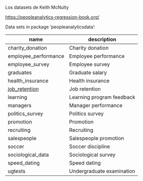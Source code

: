 Los datasets de Keith McNulty


https://peopleanalytics-regression-book.org/

Data sets in package ‘peopleanalyticsdata’:

| name                     | description |
| ------------------------ | ----------- |
| charity_donation         | Charity donation |
| employee_performance     | Employee performance |
| employee_survey          | Employee survey |
| graduates                | Graduate salary |
| health_insurance         | Health insurance |
| [job_retention](http://peopleanalytics-regression-book.org/data/job_retention.csv)            | Job retention | 
| learning                 | Learning program feedback |
| managers                 | Manager performance |
| politics_survey          | Politics survey |
| promotion                | Promotion |
| recruiting               | Recruiting |
| salespeople              | Salespeople promotion |
| soccer                   | Soccer discipline |
| sociological_data        | Sociological survey |
| speed_dating             | Speed dating |
| ugtests                  | Undergraduate examination |

